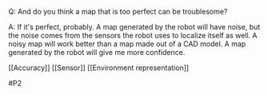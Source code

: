 Q: And do you think a map that is too perfect can be troublesome?

A: If it's perfect, probably. A map generated by the robot will have noise, but the noise comes from the sensors the robot uses to localize itself as well. A noisy map will work better than a map made out of a CAD model. A map generated by the robot will give me more confidence.

[[Accuracy]]
[[Sensor]]
[[Environment representation]]

#P2 